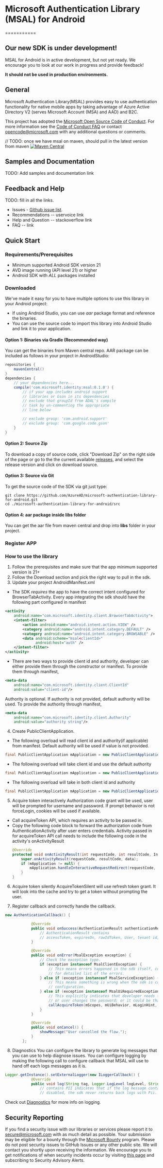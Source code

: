 # Microsoft Authentication Library (MSAL) for Android
===========
## Our new SDK is under development!

MSAL for Android is in active development, but not yet ready. We encourage you to look at our work in progress and provide feedback!

**It should not be used in production environments.**

## General
Microsoft Authentication Library(MSAL) provides easy to use authentication functionality for native mobile apps by taking advantage of Azure Active Directory V2 (serves Microsoft Account (MSA) and AAD) and B2C.

This project has adopted the [Microsoft Open Source Code of Conduct](https://opensource.microsoft.com/codeofconduct/). For more information see the [Code of Conduct FAQ](https://opensource.microsoft.com/codeofconduct/faq/) or contact [opencode@microsoft.com](mailto:opencode@microsoft.com) with any additional questions or comments.

// TODO: once we have msal on maven, should pull in the latest version from maven
[![Maven Central](https://img.shields.io/maven-central/v/com.microsoft.aad/adal.svg)](http://repo1.maven.org/maven2/com/microsoft/aad/adal/)

## Samples and Documentation
TODO: Add samples and documentation link

## Feedback and Help

TODO: fill in all the links.
* Issues - [Github issue list](https://github.com/AzureAD/microsoft-authentication-library-for-android/issues).
* Recommendations -- uservoice link
* Help and Question -- stackoverflow link
* FAQ -- link

## Quick Start

### Requirements/Prerequisites
* Minimum supported Android SDK version 21
* AVD image running (API level 21) or higher
* Android SDK with *ALL* packages installed

### Downloaded

We've made it easy for you to have multiple options to use this library in your Android project:

* If using Android Studio, you can use *aar* package format and reference the binaries.
* You can use the source code to import this library into Android Studio and link it to your application.

#### Option 1: Binaries via Gradle (Recommended way)

You can get the binaries from Maven central repo. AAR package can be included as follows in your project in AndroidStudio:

```gradle
repositories {
    mavenCentral()
}
dependencies {
    // your dependencies here...
    compile('com.microsoft.identity:msal:0.1.0') {
        // if your app includes android support
        // libraries or Gson in its dependencies
        // exclude that groupId from ADAL's compile
        // task by un-commenting the appropriate
        // line below

        // exclude group: 'com.android.support'
        // exclude group: 'com.google.code.gson'
    }
}
```

#### Option 2: Source Zip

To download a copy of source code, click "Download Zip" on the right side of the page or go to the the current available [releases](https://github.com/AzureAD/microsoft-authentication-library-for-android/releases),
and select the release version and click on download source.

#### Option 3: Source via Git

To get the source code of the SDK via git just type:

```
git clone https://github.com/AzureAD/microsoft-authentication-library-for-android.git
cd ./microsoft-authentication-library-for-android/src
```

#### Option 4: aar package inside libs folder
You can get the aar file from maven central and drop into **libs** folder in your project.

### Register APP

### How to use the library

1. Follow the prerequisites and make sure that the app minimum supported version is 21+
2. Follow the Download section and pick the right way to pull in the sdk.
3. Update your project AndroidManifest.xml
* The SDK *requires* the app to have the correct intent configured for BrowserTabActivity. Every app integrating the sdk should have the following part configured in manifest
```xml
<activity
    android:name="com.microsoft.identity.client.BrowserTabActivity">
    <intent-filter>
        <action android:name="android.intent.action.VIEW" />
        <category android:name="android.intent.category.DEFAULT" />
        <category android:name="android.intent.category.BROWSABLE" />
        <data android:scheme="msal<clientId>"
              android:host="auth" />
    </intent-filter>
</activity>
```

* There are two ways to provide client id and authority, developer can either provide them through the constructor or manifest. To provide them through manifest,
```xml
<meta-data
    android:name="com.microsoft.identity.client.ClientId"
    android:value="client-id"/>
```

Authority is optional. If authority is not provided, default authority will be used. To provide the authority through manifest,
```xml
<meta-data
    android:name="com.microsoft.identity.client.Authority"
    android:value="authority string"/>
```

4. Create PublicClientApplication.

* The following overload will read client id and authority(if applicable) from manifest. Default authority will be used if value is not provided.
```Java
final PublicClientApplication mApplication = new PublicClientApplication(this.getApplicationContext());
```

* The following overload will take client id and use the default authority
```Java
final PublicClientApplication mApplication = new PublicClientApplication(this.getApplicationContext, clientid);
```

* The following overload will take in both client id and authority
```Java
final PublicClientApplication mApplication = new PublicClientApplication(this.getApplicationContext, clientid, authority);
```

5. Acquire token interactively
Authorization code grant will be used, user will be prompted for username and password. If prompt behavior is not forceLogin, cookies will be used if available.

* Call acquireToken API, which requires an activity to be passed in.
* Copy the following code block to forward the authorization code from AuthenticationActivity after user enters credentials. Activity passed in for acquireToken API call needs to include the following code in the activity's onActivityResult
     ```Java
     @Override
     protected void onActivityResult(int requestCode, int resultCode, Intent data) {
         super.onActivityResult(requestCode, resultCode, data);
         if (mApplication != null) {
             mApplication.handleInteractiveRequestRedirect(requestCode, resultCode, data);
         }
     }
     ```

6. Acquire token silently
AcquireTokenSilent will use refresh token grant. It will look into the cache and try to get a token without prompting the user.

7. Register callback and correctly handle the callback.
```Java
new AuthenticationCallback() {

            @Override
            public void onSuccess(AuthenticationResult authenticationResult) {
                // AuthenticationResult contains
                // accessToken, expiresOn, rawIdToken, User, tenant id, etc.
            }

            @Override
            public void onError(MsalException exception) {
                // Check the exception type.
                if (exception instanceof MsalClientException) {
                    // This means errors happened in the sdk itself, could be network, Json parse, etc. Check MsalError.java
                    // for detailed list of the errors.
                } else if (exception instanceof MsalServiceException) {
                    // This means something is wrong when the sdk is communication to the service, mostly likely it's the client
                    // configuration.
                } else if (exception instanceof MsalUiRequiredException) {
                    // This explicitly indicates that developer needs to prompt the user, it could be refresh token is expired, revoked
                    // or user changes the password; or it could be that no token was found in the token cache.
                    callAcquireToken(mScopes, mUiBehavior, mLoginHint, mExtraQp, mAdditionalScope);
                }
            }

            @Override
            public void onCancel() {
                showMessage("User cancelled the flow.");
            }
        };
```

8. Diagnostics
You can configure the library to generate log messages that you can use to help diagnose issues. You can configure logging by making the following call to configure callback that MSAL will use to hand off each logs messages as it is.
```Java
Logger.getInstance().setExternalLogger(new ILoggerCallback() {
            @Override
            public void log(String tag, Logger.LogLevel logLevel, String message, boolean containsPII) {
                // contains PII indicates that if the log message contains PII information. If PII logging is
                // disabled, the sdk never returns back logs with Pii.
```

Check out [Diagnostics](link) for more info on logging.

## Security Reporting

If you find a security issue with our libraries or services please report it to [secure@microsoft.com](mailto:secure@microsoft.com) with as much detail as possible. Your submission may be eligible for a bounty through the [Microsoft Bounty](http://aka.ms/bugbounty) program. Please do not post security issues to GitHub Issues or any other public site. We will contact you shortly upon receiving the information. We encourage you to get notifications of when security incidents occur by visiting [this page](https://technet.microsoft.com/en-us/security/dd252948) and subscribing to Security Advisory Alerts.


